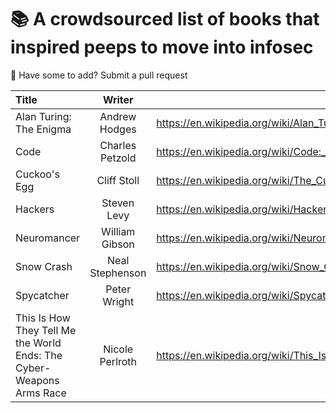 
# 📚 A crowdsourced list of books that inspired peeps to move into infosec

🙋 Have some to add? Submit a pull request

| Title      | Writer | Link     |
| :---        |    :----:   |   -----------     |
| Alan Turing: The Enigma   | Andrew Hodges       | <https://en.wikipedia.org/wiki/Alan_Turing:_The_Enigma>      |
| Code   | Charles Petzold       | <https://en.wikipedia.org/wiki/Code:_The_Hidden_Language_of_Computer_Hardware_and_Software>      |
| Cuckoo's Egg   | Cliff Stoll        | <https://en.wikipedia.org/wiki/The_Cuckoo%27s_Egg_(book)>      |
| Hackers   | Steven Levy       | <https://en.wikipedia.org/wiki/Hackers:_Heroes_of_the_Computer_Revolution>      |
| Neuromancer   | William Gibson       | <https://en.wikipedia.org/wiki/Neuromancer>      |
| Snow Crash   | Neal Stephenson       | <https://en.wikipedia.org/wiki/Snow_Crash>      |
| Spycatcher   | Peter Wright       | <https://en.wikipedia.org/wiki/Spycatcher>      |
| This Is How They Tell Me the World Ends: The Cyber-Weapons Arms Race   | Nicole Perlroth       | <https://en.wikipedia.org/wiki/This_Is_How_They_Tell_Me_the_World_Ends:_The_Cyberweapons_Arms_Race>      |
